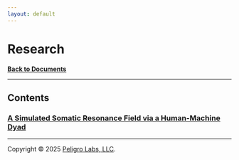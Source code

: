 ```yaml
---
layout: default
---
```

# Research
<b>[Back to Documents](/documents.html)</b>
***

## Contents

### [A Simulated Somatic Resonance Field via a Human-Machine Dyad](https://peligrolabs.github.io/starborn-trials-design/)

---

Copyright &copy; 2025 [Peligro Labs, LLC](https://peligrolabs.com/).